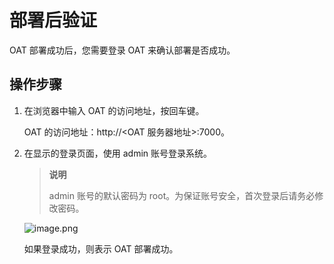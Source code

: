 # 部署后验证

OAT 部署成功后，您需要登录 OAT 来确认部署是否成功。

## 操作步骤

1. 在浏览器中输入 OAT 的访问地址，按回车键。

   OAT 的访问地址：http://\<OAT 服务器地址\>:7000。

2. 在显示的登录页面，使用 admin 账号登录系统。

   > **说明**
   >
   > admin 账号的默认密码为 root。为保证账号安全，首次登录后请务必修改密码。

   ![image.png](https://help-static-aliyun-doc.aliyuncs.com/assets/img/zh-CN/9077796061/p187569.png "image.png")

   如果登录成功，则表示 OAT 部署成功。
